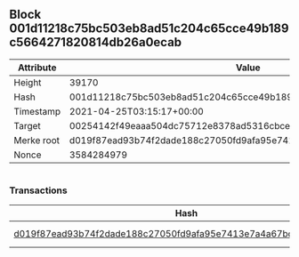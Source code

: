## Block 001d11218c75bc503eb8ad51c204c65cce49b189c5664271820814db26a0ecab

Attribute | Value
--- | ---
Height | 39170
Hash | 001d11218c75bc503eb8ad51c204c65cce49b189c5664271820814db26a0ecab
Timestamp | 2021-04-25T03:15:17+00:00
Target | 00254142f49eaaa504dc75712e8378ad5316cbcead634704b3734b6271167cc4
Merke root | d019f87ead93b74f2dade188c27050fd9afa95e7413e7a4a67bda1259a0c8eeb
Nonce | 3584284979

```

```

### Transactions

Hash | Amount
--- | ---
[d019f87ead93b74f2dade188c27050fd9afa95e7413e7a4a67bda1259a0c8eeb](d019f87ead93b74f2dade188c27050fd9afa95e7413e7a4a67bda1259a0c8eeb.md) | 10.00000000 SKEPTI 
